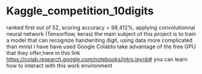# Kaggle_competition_10digits
ranked first out of 52, scoring accuracy = 98,412%, applying convolutionnal neural network (Tensorflow, keras)
the main subject of this project is to train a model that can recognize handwriting digit, using data more complicated than mnist 
i have have  used Google Colabto take  advantage  of  the  free GPU that they offer,here in this link  https://colab.research.google.com/notebooks/intro.ipynb#  you can learn how to interact with this work environment 
